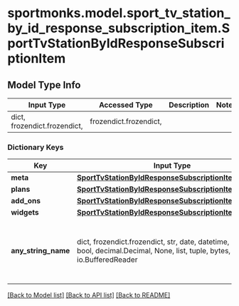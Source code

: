 # sportmonks.model.sport_tv_station_by_id_response_subscription_item.SportTvStationByIdResponseSubscriptionItem

## Model Type Info
Input Type | Accessed Type | Description | Notes
------------ | ------------- | ------------- | -------------
dict, frozendict.frozendict,  | frozendict.frozendict,  |  | 

### Dictionary Keys
Key | Input Type | Accessed Type | Description | Notes
------------ | ------------- | ------------- | ------------- | -------------
**meta** | [**SportTvStationByIdResponseSubscriptionItemMeta**](SportTvStationByIdResponseSubscriptionItemMeta.md) | [**SportTvStationByIdResponseSubscriptionItemMeta**](SportTvStationByIdResponseSubscriptionItemMeta.md) |  | [optional] 
**plans** | [**SportTvStationByIdResponseSubscriptionItemPlans**](SportTvStationByIdResponseSubscriptionItemPlans.md) | [**SportTvStationByIdResponseSubscriptionItemPlans**](SportTvStationByIdResponseSubscriptionItemPlans.md) |  | [optional] 
**add_ons** | [**SportTvStationByIdResponseSubscriptionItemAddOns**](SportTvStationByIdResponseSubscriptionItemAddOns.md) | [**SportTvStationByIdResponseSubscriptionItemAddOns**](SportTvStationByIdResponseSubscriptionItemAddOns.md) |  | [optional] 
**widgets** | [**SportTvStationByIdResponseSubscriptionItemWidgets**](SportTvStationByIdResponseSubscriptionItemWidgets.md) | [**SportTvStationByIdResponseSubscriptionItemWidgets**](SportTvStationByIdResponseSubscriptionItemWidgets.md) |  | [optional] 
**any_string_name** | dict, frozendict.frozendict, str, date, datetime, int, float, bool, decimal.Decimal, None, list, tuple, bytes, io.FileIO, io.BufferedReader | frozendict.frozendict, str, BoolClass, decimal.Decimal, NoneClass, tuple, bytes, FileIO | any string name can be used but the value must be the correct type | [optional]

[[Back to Model list]](../../README.md#documentation-for-models) [[Back to API list]](../../README.md#documentation-for-api-endpoints) [[Back to README]](../../README.md)

